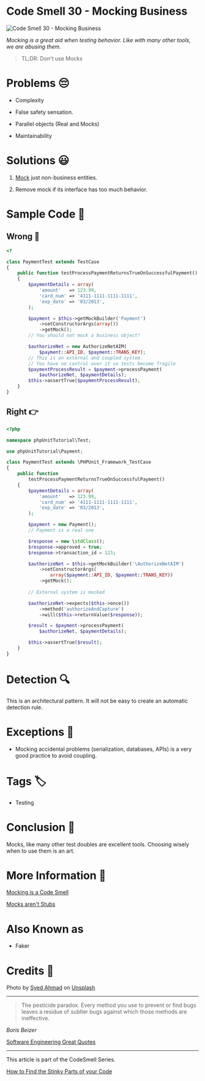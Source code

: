 # Code Smell 30 - Mocking Business

![Code Smell 30 - Mocking Business](Code%20Smell%2030%20-%20Mocking%20Business.jpg)

*Mocking is a great aid when testing behavior. Like with many other tools, we are abusing them.*

> TL;DR: Don't use Mocks

# Problems 😔 

- Complexity

- False safety sensation.

- Parallel objects (Real and Mocks)

- Maintainability

# Solutions 😃

1. [Mock](https://en.wikipedia.org/wiki/Mock_object) just non-business entities.

2. Remove mock if its interface has too much behavior.
 
# Sample Code 📖

## Wrong 🚫

<!-- [Gist Url](https://gist.github.com/mcsee/191cee3a71132501564cdb58abef27a7) -->

```php
<?

class PaymentTest extends TestCase
{
    public function testProcessPaymentReturnsTrueOnSuccessfulPayment()
    {
        $paymentDetails = array(
            'amount'   => 123.99,
            'card_num' => '4111-1111-1111-1111',
            'exp_date' => '03/2013',
        );     

        $payment = $this->getMockBuilder('Payment')
            ->setConstructorArgs(array())
            ->getMock();
        // You should not mock a business object!

        $authorizeNet = new AuthorizeNetAIM(
            $payment::API_ID, $payment::TRANS_KEY);
        // This is an external and coupled system.
        // You have no control over it so tests become fragile
        $paymentProcessResult = $payment->processPayment(
            $authorizeNet, $paymentDetails);
        $this->assertTrue($paymentProcessResult);
    }
}
```

## Right 👉

<!-- [Gist Url](https://gist.github.com/mcsee/1a84f6cf33594a0b63f5171a13513439) -->

```php
<?php

namespace phpUnitTutorial\Test;

use phpUnitTutorial\Payment;

class PaymentTest extends \PHPUnit_Framework_TestCase
{
    public function 
        testProcessPaymentReturnsTrueOnSuccessfulPayment()
    {
        $paymentDetails = array(
            'amount'   => 123.99,
            'card_num' => '4111-1111-1111-1111',
            'exp_date' => '03/2013',
        );

        $payment = new Payment();
        // Payment is a real one

        $response = new \stdClass();
        $response->approved = true;
        $response->transaction_id = 123;

        $authorizeNet = $this->getMockBuilder('\AuthorizeNetAIM')
            ->setConstructorArgs(
                array($payment::API_ID, $payment::TRANS_KEY))
            ->getMock();
        
        // External system is mocked

        $authorizeNet->expects($this->once())
            ->method('authorizeAndCapture')
            ->will($this->returnValue($response));

        $result = $payment->processPayment(
            $authorizeNet, $paymentDetails);

        $this->assertTrue($result);
    }
}
```

# Detection 🔍

This is an architectural pattern. It will not be easy to create an automatic detection rule.

# Exceptions 🛑

- Mocking accidental problems (serialization, databases, APIs) is a very good practice to avoid coupling.

# Tags 🏷️

- Testing 

# Conclusion 🏁

Mocks, like many other test doubles are excellent tools. Choosing wisely when to use them is an art.

# More Information 📕

[Mocking is a Code Smell](https://medium.com/javascript-scene/mocking-is-a-code-smell-944a70c90a6a)

[Mocks aren't Stubs](https://martinfowler.com/articles/mocksArentStubs.html)

# Also Known as

- Faker

# Credits 🙏

Photo by [Syed Ahmad](https://unsplash.com/@syedabsarahmad) on [Unsplash](https://unsplash.com/s/photos/monkey)

* * *

> The pesticide paradox. Every method you use to prevent or find bugs leaves a residue of subtler bugs against which those methods are ineffective.

_Boris Beizer_

[Software Engineering Great Quotes](https://github.com/mcsee/Software-Design-Articles/tree/main/Articles/Quotes/Software%20Engineering%20Great%20Quotes/readme.md)

* * *

This article is part of the CodeSmell Series.

[How to Find the Stinky Parts of your Code](https://github.com/mcsee/Software-Design-Articles/tree/main/Articles/Code%20Smells/How%20to%20Find%20the%20Stinky%20parts%20of%20your%20Code/readme.md)